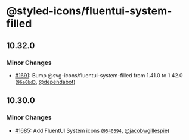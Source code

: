 # @styled-icons/fluentui-system-filled

## 10.32.0

### Minor Changes

- [#1691](https://github.com/styled-icons/styled-icons/pull/1691): Bump @svg-icons/fluentui-system-filled from 1.41.0 to 1.42.0 ([`96e0bd3`](https://github.com/styled-icons/styled-icons/commit/96e0bd3cb0a5521347af96eb716997e24b5ebfc8), [@dependabot](https://github.com/apps/dependabot))

## 10.30.0

### Minor Changes

- [#1685](https://github.com/styled-icons/styled-icons/pull/1685): Add FluentUI System icons ([`9540594`](https://github.com/styled-icons/styled-icons/commit/9540594ac5a7c66694d32f554e7db808d90a7e47), [@jacobwgillespie](https://github.com/jacobwgillespie))
